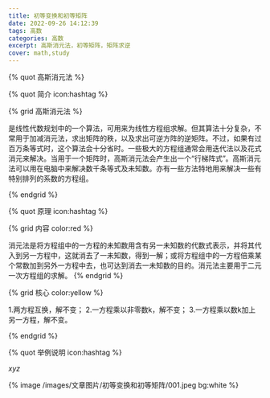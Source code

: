 ```yaml
---
title: 初等变换和初等矩阵
date: 2022-09-26 14:12:39
tags: 高数
categories: 高数
excerpt: 高斯消元法，初等矩阵，矩阵求逆
cover: math,study
---
```


{% quot 高斯消元法 %}

{% quot 简介 icon:hashtag %}



{% grid 高斯消元法 %}

是线性代数规划中的一个算法，可用来为线性方程组求解。但其算法十分复杂，不常用于加减消元法，求出矩阵的秩，以及求出可逆方阵的逆矩阵。不过，如果有过百万条等式时，这个算法会十分省时。一些极大的方程组通常会用迭代法以及花式消元来解决。当用于一个矩阵时，高斯消元法会产生出一个“行梯阵式”。高斯消元法可以用在电脑中来解决数千条等式及未知数。亦有一些方法特地用来解决一些有特别排列的系数的方程组。

{% endgrid %}


{% quot 原理 icon:hashtag %}

{% grid 内容 color:red %}

消元法是将方程组中的一方程的未知数用含有另一未知数的代数式表示，并将其代入到另一方程中，这就消去了一未知数，得到一解；或将方程组中的一方程倍乘某个常数加到另外一方程中去，也可达到消去一未知数的目的。消元法主要用于二元一次方程组的求解。
{% endgrid %}


{% grid 核心 color:yellow %}

1.两方程互换，解不变；
2.一方程乘以非零数k，解不变；
3.一方程乘以数k加上另一方程，解不变。

{% endgrid %}


{% quot 举例说明 icon:hashtag %}

$xyz$


{% image /images/文章图片/初等变换和初等矩阵/001.jpeg bg:white %}

